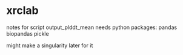 # xrclab

notes for script output_plddt_mean
needs python packages:
	pandas
	biopandas
	pickle

might make a singularity later for it
